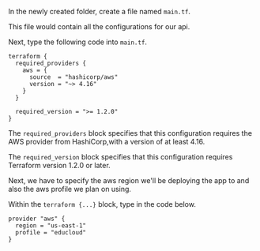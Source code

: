 In the newly created folder, create a file named `main.tf`.

This file would contain all the configurations for our api.

Next, type the following code into `main.tf`.

```
terraform {
  required_providers {
    aws = {
      source  = "hashicorp/aws"
      version = "~> 4.16"
    }
  }

  required_version = ">= 1.2.0"
}

```

The `required_providers` block specifies that this configuration requires the AWS provider from HashiCorp,with a version of at least 4.16. 

The `required_version` block specifies that this configuration requires Terraform version 1.2.0 or later.

Next, we have to specify the aws region we'll be deploying the app to and also the aws profile we plan on using.

Within the `terraform {...}` block, type in the code below.

```
provider "aws" {
  region = "us-east-1"
  profile = "educloud"
}

```